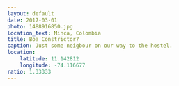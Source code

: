 ```yaml
---
layout: default
date: 2017-03-01
photo: 1488916850.jpg
location_text: Minca, Colombia
title: Boa Constrictor?
caption: Just some neigbour on our way to the hostel.
location:
    latitude: 11.142812
    longitude: -74.116677
ratio: 1.33333
---
```


